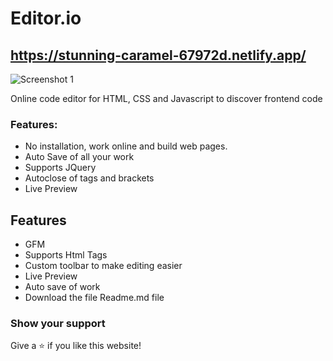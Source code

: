 # Editor.io
## https://stunning-caramel-67972d.netlify.app/

![Screenshot 1](https://user-images.githubusercontent.com/68656122/167346138-6d7fcc64-0ea7-473e-ae09-28fd9cdc1743.png)

Online code editor for HTML, CSS and Javascript to discover frontend code

### Features:

- No installation, work online and build web pages.
- Auto Save of all your work
- Supports JQuery
- Autoclose of tags and brackets
- Live Preview

## Features

- GFM
- Supports Html Tags
- Custom toolbar to make editing easier
- Live Preview
- Auto save of work
- Download the file Readme.md file

### Show your support

Give a ⭐ if you like this website!
